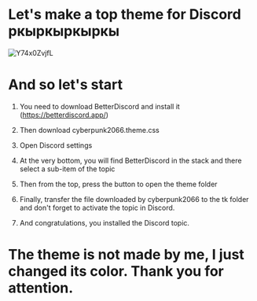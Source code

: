 # Let's make a top theme for Discord ркыркыркыркы
![Y74x0ZvjfL](https://user-images.githubusercontent.com/128980327/229358883-5ee71fb3-3373-4a60-b76c-7639f301f0d0.png)

# And so let's start

1. You need to download BetterDiscord and install it (https://betterdiscord.app/)

2. Then download cyberpunk2066.theme.css

3. Open Discord settings

4. At the very bottom, you will find BetterDiscord in the stack and there select a sub-item of the topic

5. Then from the top, press the button to open the theme folder

6. Finally, transfer the file downloaded by cyberpunk2066 to the tk folder and don't forget to activate the topic in Discord.

7. And congratulations, you installed the Discord topic.

# The theme is not made by me, I just changed its color. Thank you for attention.
